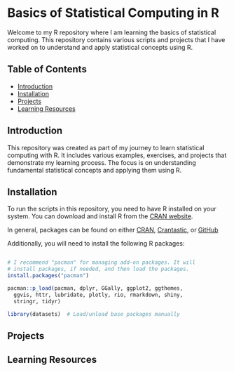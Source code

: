 # Basics of Statistical Computing in R

Welcome to my R repository where I am learning the basics of statistical computing. This repository contains various scripts and projects that I have worked on to understand and apply statistical concepts using R.

## Table of Contents
- [Introduction](#introduction)
- [Installation](#installation)
- [Projects](#projects)
- [Learning Resources](#learning-resources)

## Introduction

This repository was created as part of my journey to learn statistical computing with R. It includes various examples, exercises, and projects that demonstrate my learning process. The focus is on understanding fundamental statistical concepts and applying them using R.

## Installation

To run the scripts in this repository, you need to have R installed on your system. You can download and install R from the [CRAN website](https://cran.r-project.org/).

In general, packages can be found on either [CRAN](https://cran.r-project.org/), [Crantastic](http://crantastic.org/), or [GitHub](https://github.com/trending/r/)

Additionally, you will need to install the following R packages:

```r

# I recommend "pacman" for managing add-on packages. It will
# install packages, if needed, and then load the packages.
install.packages("pacman")

pacman::p_load(pacman, dplyr, GGally, ggplot2, ggthemes, 
  ggvis, httr, lubridate, plotly, rio, rmarkdown, shiny, 
  stringr, tidyr) 

library(datasets)  # Load/unload base packages manually

```
## Projects


## Learning Resources